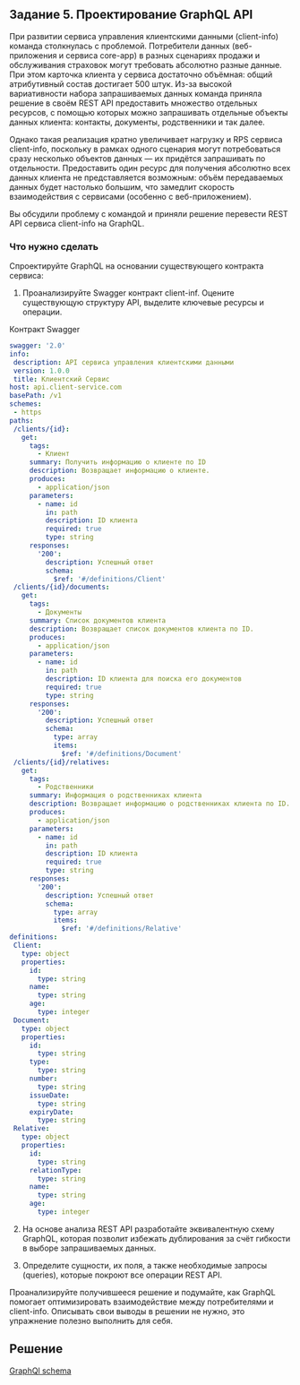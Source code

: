 ## Задание 5. Проектирование GraphQL API

При развитии сервиса управления клиентскими данными (client-info) команда столкнулась с проблемой. Потребители данных (веб-приложения и сервиса core-app) в разных сценариях продажи и обслуживания страховок могут требовать абсолютно разные данные. При этом карточка клиента у сервиса достаточно объёмная: общий атрибутивный состав достигает 500 штук. Из-за высокой вариативности набора запрашиваемых данных команда приняла решение в своём REST API предоставить множество отдельных ресурсов, с помощью которых можно запрашивать отдельные объекты данных клиента: контакты, документы, родственники и так далее.

Однако такая реализация кратно увеличивает нагрузку и RPS сервиса client-info, поскольку в рамках одного сценария могут потребоваться сразу несколько объектов данных — их придётся запрашивать по отдельности. Предоставить один ресурс для получения абсолютно всех данных клиента не представляется возможным: объём передаваемых данных будет настолько большим, что замедлит скорость взаимодействия с сервисами (особенно с веб-приложением).

Вы обсудили проблему с командой и приняли решение перевести REST API сервиса client-info на GraphQL.

### Что нужно сделать

Спроектируйте GraphQL на основании существующего контракта сервиса:

1. Проанализируйте Swagger контракт client-inf. Оцените существующую структуру API, выделите ключевые ресурсы и операции.

Контракт Swagger

```yaml
swagger: '2.0'
info:
 description: API сервиса управления клиентскими данными
 version: 1.0.0
 title: Клиентский Сервис
host: api.client-service.com
basePath: /v1
schemes:
 - https
paths:
 /clients/{id}:
   get:
     tags:
       - Клиент
     summary: Получить информацию о клиенте по ID
     description: Возвращает информацию о клиенте.
     produces:
       - application/json
     parameters:
       - name: id
         in: path
         description: ID клиента
         required: true
         type: string
     responses:
       '200':
         description: Успешный ответ
         schema:
           $ref: '#/definitions/Client'
 /clients/{id}/documents:
   get:
     tags:
       - Документы
     summary: Список документов клиента
     description: Возвращает список документов клиента по ID.
     produces:
       - application/json
     parameters:
       - name: id
         in: path
         description: ID клиента для поиска его документов
         required: true
         type: string
     responses:
       '200':
         description: Успешный ответ
         schema:
           type: array
           items:
             $ref: '#/definitions/Document'
 /clients/{id}/relatives:
   get:
     tags:
       - Родственники
     summary: Информация о родственниках клиента
     description: Возвращает информацию о родственниках клиента по ID.
     produces:
       - application/json
     parameters:
       - name: id
         in: path
         description: ID клиента
         required: true
         type: string
     responses:
       '200':
         description: Успешный ответ
         schema:
           type: array
           items:
             $ref: '#/definitions/Relative'
definitions:
 Client:
   type: object
   properties:
     id:
       type: string
     name:
       type: string
     age:
       type: integer
 Document:
   type: object
   properties:
     id:
       type: string
     type:
       type: string
     number:
       type: string
     issueDate:
       type: string
     expiryDate:
       type: string
 Relative:
   type: object
   properties:
     id:
       type: string
     relationType:
       type: string
     name:
       type: string
     age:
       type: integer
```

2. На основе анализа REST API разработайте эквивалентную схему GraphQL, которая позволит избежать дублирования за счёт гибкости в выборе запрашиваемых данных.

3. Определите сущности, их поля, а также необходимые запросы (queries), которые покроют все операции REST API.

Проанализируйте получившееся решение и подумайте, как GraphQL помогает оптимизировать взаимодействие между потребителями и client-info. Описывать свои выводы в решении не нужно, это упражнение полезно выполнить для себя.

## Решение

[GraphQl schema](./schema.graphql)
